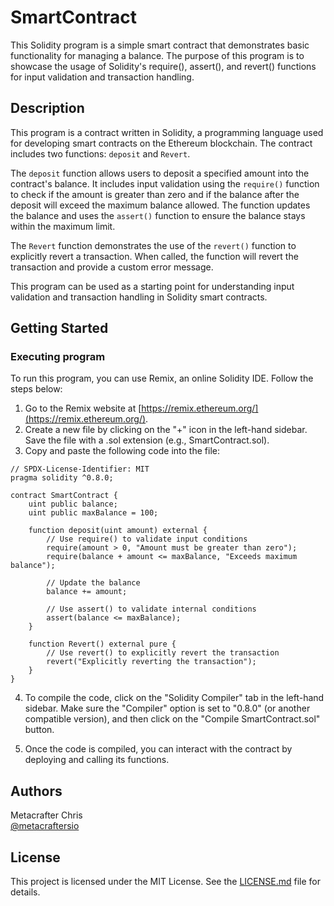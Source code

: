 # SmartContract

This Solidity program is a simple smart contract that demonstrates basic functionality for managing a balance. The purpose of this program is to showcase the usage of Solidity's require(), assert(), and revert() functions for input validation and transaction handling.

## Description

This program is a contract written in Solidity, a programming language used for developing smart contracts on the Ethereum blockchain. The contract includes two functions: `deposit` and `Revert`. 

The `deposit` function allows users to deposit a specified amount into the contract's balance. It includes input validation using the `require()` function to check if the amount is greater than zero and if the balance after the deposit will exceed the maximum balance allowed. The function updates the balance and uses the `assert()` function to ensure the balance stays within the maximum limit.

The `Revert` function demonstrates the use of the `revert()` function to explicitly revert a transaction. When called, the function will revert the transaction and provide a custom error message.

This program can be used as a starting point for understanding input validation and transaction handling in Solidity smart contracts.

## Getting Started

### Executing program

To run this program, you can use Remix, an online Solidity IDE. Follow the steps below:

1. Go to the Remix website at [https://remix.ethereum.org/](https://remix.ethereum.org/).
2. Create a new file by clicking on the "+" icon in the left-hand sidebar. Save the file with a .sol extension (e.g., SmartContract.sol).
3. Copy and paste the following code into the file:

```solidity
// SPDX-License-Identifier: MIT
pragma solidity ^0.8.0;

contract SmartContract {
    uint public balance;
    uint public maxBalance = 100;

    function deposit(uint amount) external {
        // Use require() to validate input conditions
        require(amount > 0, "Amount must be greater than zero");
        require(balance + amount <= maxBalance, "Exceeds maximum balance");

        // Update the balance
        balance += amount;

        // Use assert() to validate internal conditions
        assert(balance <= maxBalance);
    }

    function Revert() external pure {
        // Use revert() to explicitly revert the transaction
        revert("Explicitly reverting the transaction");
    }
}
```

4. To compile the code, click on the "Solidity Compiler" tab in the left-hand sidebar. Make sure the "Compiler" option is set to "0.8.0" (or another compatible version), and then click on the "Compile SmartContract.sol" button.

5. Once the code is compiled, you can interact with the contract by deploying and calling its functions.

## Authors

Metacrafter Chris\
[@metacraftersio](https://github.com/metacraftersio)

## License

This project is licensed under the MIT License. See the [LICENSE.md](https://license.md/) file for details.
